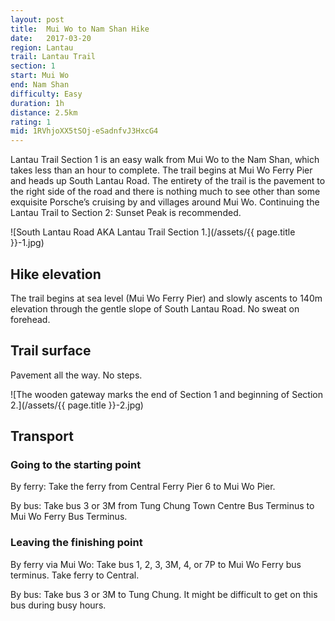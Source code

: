 ```yaml
---
layout: post
title:  Mui Wo to Nam Shan Hike
date:   2017-03-20
region: Lantau
trail: Lantau Trail
section: 1
start: Mui Wo
end: Nam Shan
difficulty: Easy
duration: 1h
distance: 2.5km
rating: 1
mid: 1RVhjoXX5tSOj-eSadnfvJ3HxcG4
---
```

Lantau Trail Section 1 is an easy walk from Mui Wo to the Nam Shan, which takes less than an hour to complete. The trail begins at Mui Wo Ferry Pier and heads up South Lantau Road.  The entirety of the trail is the pavement to the right side of the road and there is nothing much to see other than some exquisite Porsche’s cruising by and villages around Mui Wo. Continuing the Lantau Trail to Section 2: Sunset Peak is recommended.

![South Lantau Road AKA Lantau Trail Section 1.](/assets/{{ page.title }}-1.jpg)

## Hike elevation

The trail begins at sea level (Mui Wo Ferry Pier) and slowly ascents to 140m elevation through the gentle slope of South Lantau Road. No sweat on forehead.

## Trail surface

Pavement all the way. No steps.

![The wooden gateway marks the end of Section 1 and beginning of Section 2.](/assets/{{ page.title }}-2.jpg)

## Transport

### Going to the starting point

By ferry: Take the ferry from Central Ferry Pier 6 to Mui Wo Pier.

By bus: Take bus 3 or 3M from Tung Chung Town Centre Bus Terminus to Mui Wo Ferry Bus Terminus.

### Leaving the finishing point

By ferry via Mui Wo: Take bus 1, 2, 3, 3M, 4, or 7P to Mui Wo Ferry bus terminus. Take ferry to Central.

By bus: Take bus 3 or 3M to Tung Chung. It might be difficult to get on this bus during busy hours.